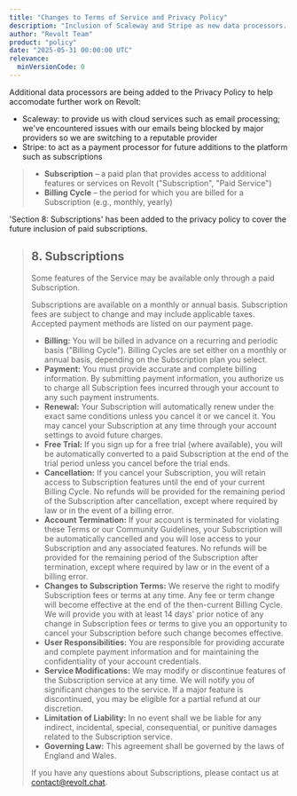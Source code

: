 ```yaml
---
title: "Changes to Terms of Service and Privacy Policy"
description: "Inclusion of Scaleway and Stripe as new data processors. Changes to Terms to accomodate future subscription offerings."
author: "Revolt Team"
product: "policy"
date: "2025-05-31 00:00:00 UTC"
relevance:
  minVersionCode: 0
---
```


Additional data processors are being added to the Privacy Policy to help accomodate further work on Revolt:

- Scaleway: to provide us with cloud services such as email processing; we've encountered issues with our emails being blocked by major providers so we are switching to a reputable provider
- Stripe: to act as a payment processor for future additions to the platform such as subscriptions

> - **Subscription** – a paid plan that provides access to additional features or services on Revolt ("Subscription", "Paid Service")
> - **Billing Cycle** – the period for which you are billed for a Subscription (e.g., monthly, yearly)

'Section 8: Subscriptions' has been added to the privacy policy to cover the future inclusion of paid subscriptions.

> ## 8. Subscriptions
>
> Some features of the Service may be available only through a paid Subscription.
>
> Subscriptions are available on a monthly or annual basis. Subscription fees are subject to change and may include applicable taxes. Accepted payment methods are listed on our payment page.
>
> - **Billing:** You will be billed in advance on a recurring and periodic basis ("Billing Cycle"). Billing Cycles are set either on a monthly or annual basis, depending on the Subscription plan you select.
> - **Payment:** You must provide accurate and complete billing information. By submitting payment information, you authorize us to charge all Subscription fees incurred through your account to any such payment instruments.
> - **Renewal:** Your Subscription will automatically renew under the exact same conditions unless you cancel it or we cancel it. You may cancel your Subscription at any time through your account settings to avoid future charges.
> - **Free Trial:** If you sign up for a free trial (where available), you will be automatically converted to a paid Subscription at the end of the trial period unless you cancel before the trial ends.
> - **Cancellation:** If you cancel your Subscription, you will retain access to Subscription features until the end of your current Billing Cycle. No refunds will be provided for the remaining period of the Subscription after cancellation, except where required by law or in the event of a billing error.
> - **Account Termination:** If your account is terminated for violating these Terms or our Community Guidelines, your Subscription will be automatically cancelled and you will lose access to your Subscription and any associated features. No refunds will be provided for the remaining period of the Subscription after termination, except where required by law or in the event of a billing error.
> - **Changes to Subscription Terms:** We reserve the right to modify Subscription fees or terms at any time. Any fee or term change will become effective at the end of the then-current Billing Cycle. We will provide you with at least 14 days' prior notice of any change in Subscription fees or terms to give you an opportunity to cancel your Subscription before such change becomes effective.
> - **User Responsibilities:** You are responsible for providing accurate and complete payment information and for maintaining the confidentiality of your account credentials.
> - **Service Modifications:** We may modify or discontinue features of the Subscription service at any time. We will notify you of significant changes to the service. If a major feature is discontinued, you may be eligible for a partial refund at our discretion.
> - **Limitation of Liability:** In no event shall we be liable for any indirect, incidental, special, consequential, or punitive damages related to the Subscription service.
> - **Governing Law:** This agreement shall be governed by the laws of England and Wales.
>
> If you have any questions about Subscriptions, please contact us at [contact@revolt.chat](mailto:contact@revolt.chat).
